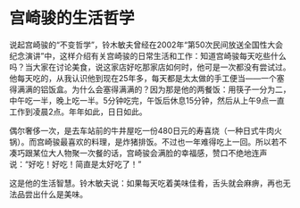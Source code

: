 # 宫崎骏的生活哲学

说起宫崎骏的“不变哲学”，铃木敏夫曾经在2002年“第50次民间放送全国性大会纪念演讲”中，这样介绍有关宫崎骏的日常生活和工作：知道宫崎骏每天吃些什么吗？当大家在讨论美食，说这家店好吃那家店如何时，他可是一次都没有尝试过。他每天吃的，从我认识他到现在25年多，每天都是太太做的手工便当——一个塞得满满的铝饭盒。为什么会塞得满满的？因为那是他的两餐饭：用筷子一分为二，中午吃一半，晚上吃一半。5分钟吃完，午饭后休息15分钟，然后从上午9点一直工作到凌晨2点。年年如此，日日如此。 

偶尔奢侈一次，是去车站前的牛井屋吃一份480日元的寿喜烧（一种日式牛肉火锅）。而宫崎骏最喜欢的料理，是炸猪排饭。不过也一年难得吃上一回。所以若不凑巧跟某位大人物聚一次餐的话，宫崎骏会满脸的幸福感，赞口不绝地连声说：“好吃！好吃！简直是太好吃了！” 

这是他的生活智慧。铃木敏夫说：如果每天吃着美味佳肴，舌头就会麻痹，再也无法品尝出什么是美味。